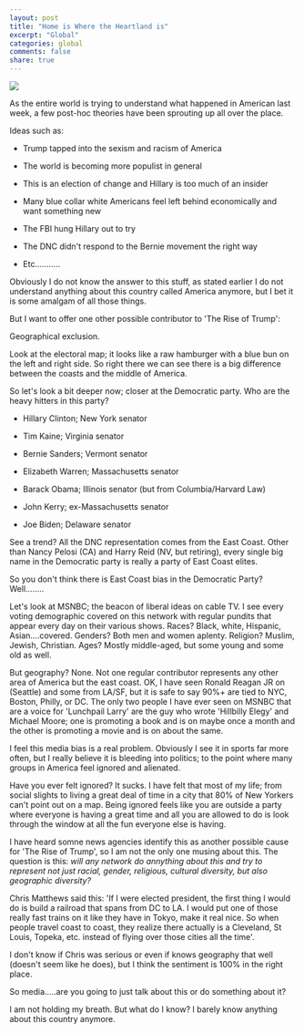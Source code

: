 ```yaml
---
layout: post
title: "Home is Where the Heartland is"
excerpt: "Global"
categories: global
comments: false
share: true
---
```


![](http://www.270towin.com/presidential_map_new/maps/vVl0J.png)


As the entire world is trying to understand what happened in American last week, a few post-hoc theories have been sprouting up all over the place.


Ideas such as:

- Trump tapped into the sexism and racism of America

- The world is becoming more populist in general

- This is an election of change and Hillary is too much of an insider

- Many blue collar white Americans feel left behind economically and want something new

- The FBI hung Hillary out to try

- The DNC didn't respond to the Bernie movement the right way

- Etc...........

Obviously I do not know the answer to this stuff, as stated earlier I do not understand anything about this country called America anymore, but I bet it is some amalgam of all those things.


But I want to offer one other possible contributor to 'The Rise of Trump':


Geographical exclusion.


Look at the electoral map; it looks like a raw hamburger with a blue bun on the left and right side. So right there we can see there is a big difference between the coasts and the middle of America.


So let's look a bit deeper now; closer at the Democratic party. Who are the heavy hitters in this party?

- Hillary Clinton; New York senator

- Tim Kaine; Virginia senator

- Bernie Sanders; Vermont senator

- Elizabeth Warren; Massachusetts senator

- Barack Obama; Illinois senator (but from Columbia/Harvard Law)

- John Kerry; ex-Massachusetts senator

- Joe Biden; Delaware senator

See a trend? All the DNC representation comes from the East Coast. Other than Nancy Pelosi (CA) and Harry Reid (NV, but retiring), every single big name in the Democratic party is really a party of East Coast elites. 

So you don't think there is East Coast bias in the Democratic Party? Well........

Let's look at MSNBC; the beacon of liberal ideas on cable TV. I see every voting demographic covered on this network with regular pundits that appear every day on their various shows. Races? Black, white, Hispanic, Asian....covered. Genders? Both men and women aplenty. Religion? Muslim, Jewish, Christian. Ages? Mostly middle-aged, but some young and some old as well. 

But geography? None. Not one regular contributor represents any other area of America but the east coast. OK, I have seen Ronald Reagan JR on (Seattle) and some from LA/SF, but it is safe to say 90%+ are tied to NYC, Boston, Philly, or DC. The only two people I have ever seen on MSNBC that are a voice for 'Lunchpail Larry' are the guy who wrote 'Hillbilly Elegy' and Michael Moore; one is promoting a book and is on maybe once a month and the other is promoting a movie and is on about the same. 


I feel this media bias is a real problem. Obviously I see it in sports far more often, but I really believe it is bleeding into politics; to the point where many groups in America feel ignored and alienated.


Have you ever felt ignored? It sucks. I have felt that most of my life; from social slights to living a great deal of time in a city that 80% of New Yorkers can't point out on a map. Being ignored feels like you are outside a party where everyone is having a great time and all you are allowed to do is look through the window at all the fun everyone else is having.


I have heard somne news agencies identify this as another possible cause for 'The Rise of Trump', so I am not the only one musing about this. The question is this: *will any network do annything about this and try to represent not just racial, gender, religious, cultural diversity, but also geographic diversity?*


Chris Matthews said this: 'If I were elected president, the first thing I would do is build a railroad that spans from DC to LA. I would put one of those really fast trains on it like they have in Tokyo, make it real nice. So when people travel coast to coast, they realize there actually is a Cleveland, St Louis, Topeka, etc. instead of flying over those cities all the time'.

I don't know if Chris was serious or even if knows geography that well (doesn't seem like he does), but I think the sentiment is 100% in the right place.


So media.....are you going to just talk about this or do something about it?


I am not holding my breath. But what do I know? I barely know anything about this country anymore.






